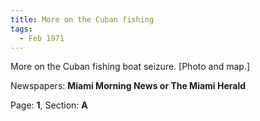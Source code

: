 ```yaml
---  
title: More on the Cuban fishing  
tags:  
  - Feb 1971  
---  
```

  
More on the Cuban fishing boat seizure. [Photo and map.]  
  
Newspapers: **Miami Morning News or The Miami Herald**  
  
Page: **1**, Section: **A** 
